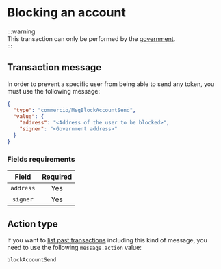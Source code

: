 # Blocking an account 

:::warning  
This transaction can only be performed by the [government](../../government/README.md).  
:::

## Transaction message
In order to prevent a specific user from being able to send any token, you must use the following message: 

```json
{
  "type": "commercio/MsgBlockAccountSend",
  "value": {
    "address": "<Address of the user to be blocked>",
    "signer": "<Government address>"
  }
}
```

### Fields requirements
| Field | Required | 
| :---: | :------: | 
| `address` | Yes |
| `signer` | Yes |

## Action type
If you want to [list past transactions](../../../developers/listing-transactions.md) including this kind of message,
you need to use the following `message.action` value: 

```
blockAccountSend
```  